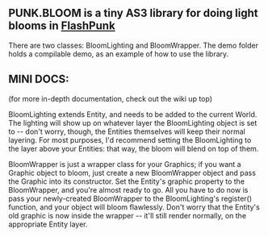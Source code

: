 PUNK.BLOOM is a tiny AS3 library for doing light blooms in [FlashPunk](http://www.flashpunk.net "FlashPunk")
------------------------------------------------------------------------------------------------------------

There are two classes: BloomLighting and BloomWrapper. 
The demo folder holds a compilable demo, as an example of
how to use the library.

MINI DOCS:
-----------
(for more in-depth documentation, check out the wiki up top)

BloomLighting extends Entity, and needs to be added to the current
World. The lighting will show up on whatever layer the BloomLighting
object is set to -- don't worry, though, the Entities themselves
will keep their normal layering. For most purposes, I'd recommend
setting the BloomLighting to the layer above your Entities: that way,
the bloom will blend on top of them.

BloomWrapper is just a wrapper class for your Graphics; if you want a 
Graphic object to bloom, just create a new BloomWrapper object and
pass the Graphic into its constructor. Set the Entity's graphic property
to the BloomWrapper, and you're almost ready to go. All you have to do
now is pass your newly-created BloomWrapper to the BloomLighting's
register() function, and your object will bloom flawlessly. Don't worry
that the Entity's old graphic is now inside the wrapper -- it'll still
render normally, on the appropriate Entity layer.